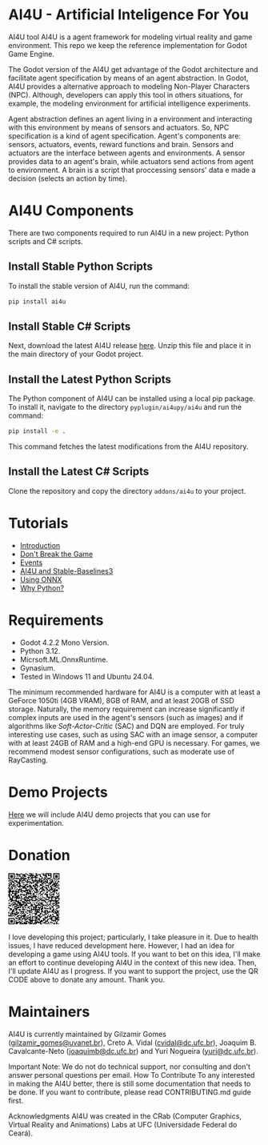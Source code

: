 # AI4U - Artificial Inteligence For You

AI4U tool AI4U is a agent framework for modeling virtual reality and game environment. This repo we keep the reference implementation for Godot Game Engine.

The Godot version of the AI4U get advantage of the Godot architecture and facilitate agent specification by means of an agent abstraction. In Godot, AI4U provides a alternative approach to modeling Non-Player Characters (NPC). Although, developers can apply this tool in others situations, for example, the modeling environment for artificial intelligence experiments.

Agent abstraction defines an agent living in a environment and interacting with this environment by means of sensors and actuators. So, NPC specification is a kind of agent specification. Agent's components are: sensors, actuators, events, reward functions and brain. Sensors and actuators are the interface between agents and environments. A sensor provides data to an agent's brain, while actuators send actions from agent to environment. A brain is a script that proccessing sensors' data e made a decision (selects an action by time).

# AI4U Components

There are two components required to run AI4U in a new project: Python scripts and C# scripts.

## Install Stable Python Scripts
To install the stable version of AI4U, run the command:

```bash
pip install ai4u
```

## Install Stable C# Scripts
Next, download the latest AI4U release [here](https://raw.githubusercontent.com/gilzamir18/AI4U/main/packages/ai4u.zip). Unzip this file and place it in the main directory of your Godot project.

## Install the Latest Python Scripts
The Python component of AI4U can be installed using a local pip package. To install it, navigate to the directory `pyplugin/ai4upy/ai4u` and run the command:

```bash
pip install -e .
```

This command fetches the latest modifications from the AI4U repository.

## Install the Latest C# Scripts
Clone the repository and copy the directory `addons/ai4u` to your project.

# Tutorials
* [Introduction](doc/introduction.md)
* [Don't Break the Game](doc/dontbreakthegame.md)
* [Events](doc/events.md)
* [AI4U and Stable-Baselines3](doc/stable_baselines3guide.md)
* [Using ONNX](doc/introductionwithonnxmodels.md)
* [Why Python?](doc/whypython.md)


# Requirements
* Godot 4.2.2 Mono Version.
* Python 3.12.
* Micrsoft.ML.OnnxRuntime.
* Gynasium.
* Tested in Windows 11 and Ubuntu 24.04.

The minimum recommended hardware for AI4U is a computer with at least a GeForce 1050ti (4GB VRAM), 8GB of RAM, and at least 20GB of SSD storage. Naturally, the memory requirement can increase significantly if complex inputs are used in the agent's sensors (such as images) and if algorithms like *Soft-Actor-Critic* (SAC) and DQN are employed. For truly interesting use cases, such as using SAC with an image sensor, a computer with at least 24GB of RAM and a high-end GPU is necessary. For games, we recommend modest sensor configurations, such as moderate use of RayCasting.

# Demo Projects
[Here](https://github.com/gilzamir18/ai4u_demo_projects) we will include AI4U demo projects that you can use for experimentation.

# Donation
![PayPal](doc/img/donation.png)

I love developing this project; particularly, I take pleasure in it. Due to health issues, I have reduced development here. However, I had an idea for developing a game using AI4U tools. If you want to bet on this idea, I'll make an effort to continue developing AI4U in the context of this new idea. Then, I'll update AI4U as I progress. If you want to support the project, use the QR CODE above to donate any amount. Thank you.

# Maintainers
AI4U is currently maintained by Gilzamir Gomes (gilzamir_gomes@uvanet.br), Creto A. Vidal (cvidal@dc.ufc.br), Joaquim B. Cavalcante-Neto (joaquimb@dc.ufc.br) and Yuri Nogueira (yuri@dc.ufc.br).

Important Note: We do not do technical support, nor consulting and don't answer personal questions per email.
How To Contribute
To any interested in making the AI4U better, there is still some documentation that needs to be done. If you want to contribute, please read CONTRIBUTING.md guide first.

Acknowledgments
AI4U was created in the CRab (Computer Graphics, Virtual Reality and Animations) Labs at UFC (Universidade Federal do Ceará).
